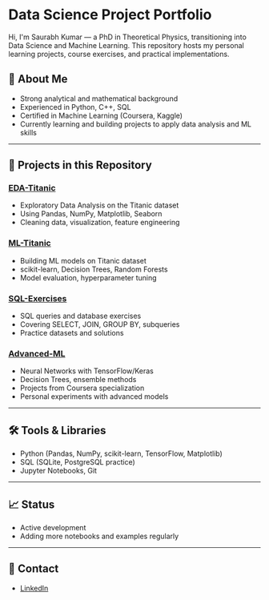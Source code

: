 # Data Science Project Portfolio

Hi, I'm Saurabh Kumar — a PhD in Theoretical Physics, transitioning into Data Science and Machine Learning. This repository hosts my personal learning projects, course exercises, and practical implementations.

## 📌 About Me

- Strong analytical and mathematical background
- Experienced in Python, C++, SQL
- Certified in Machine Learning (Coursera, Kaggle)
- Currently learning and building projects to apply data analysis and ML skills

---

## 📂 Projects in this Repository

### [EDA-Titanic](./EDA-Titanic)
- Exploratory Data Analysis on the Titanic dataset
- Using Pandas, NumPy, Matplotlib, Seaborn
- Cleaning data, visualization, feature engineering

### [ML-Titanic](./ML-Titanic)
- Building ML models on Titanic dataset
- scikit-learn, Decision Trees, Random Forests
- Model evaluation, hyperparameter tuning

### [SQL-Exercises](./SQL-Exercises)
- SQL queries and database exercises
- Covering SELECT, JOIN, GROUP BY, subqueries
- Practice datasets and solutions

### [Advanced-ML](./Advanced-ML)
- Neural Networks with TensorFlow/Keras
- Decision Trees, ensemble methods
- Projects from Coursera specialization
- Personal experiments with advanced models

---

## 🛠️ Tools & Libraries
- Python (Pandas, NumPy, scikit-learn, TensorFlow, Matplotlib)
- SQL (SQLite, PostgreSQL practice)
- Jupyter Notebooks, Git

---

## 📈 Status
- Active development
- Adding more notebooks and examples regularly

---

## 🤝 Contact
- [LinkedIn](https://www.linkedin.com/in/saurabh-kumar-853546147/)
